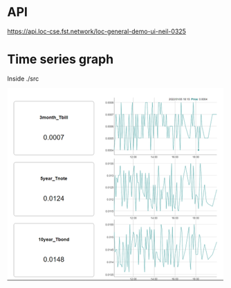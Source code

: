 # API

https://api.loc-cse.fst.network/loc-general-demo-ui-neil-0325

#  Time series graph

Inside ./src

<img src=./preview.png width=500 />
